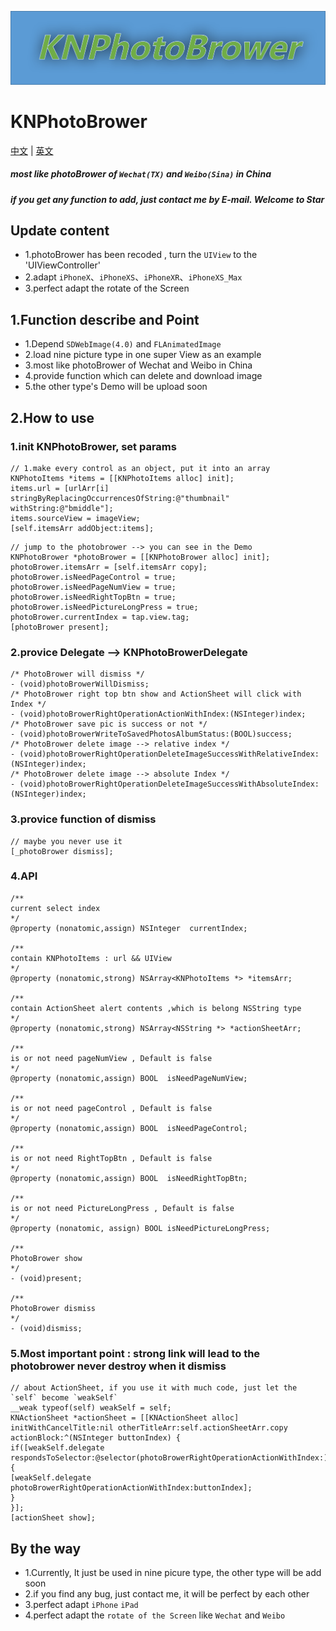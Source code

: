 ![image](https://raw.githubusercontent.com/LuKane/KNImageResource/master/PhotoBrower/KNPhotoBrower.png)
# KNPhotoBrower
[中文](http://example.com/) | [英文](http://example.com/)

##### most like photoBrower of `Wechat(TX)` and `Weibo(Sina)` in China
##### if you get any function to add, just contact me by E-mail. Welcome to Star 





## Update content
* 1.photoBrower has been recoded , turn the `UIView` to the 'UIViewController'
* 2.adapt `iPhoneX`、`iPhoneXS`、`iPhoneXR`、`iPhoneXS_Max`
* 3.perfect adapt the rotate of the Screen



## 1.Function describe and Point
* 1.Depend `SDWebImage(4.0)` and `FLAnimatedImage`
* 2.load nine picture type in one super View as an example
* 3.most like photoBrower of Wechat and Weibo in China
* 4.provide function which can delete and download image
* 5.the other type's Demo will be upload soon


## 2.How to use

### 1.init KNPhotoBrower, set params
```
// 1.make every control as an object, put it into an array
KNPhotoItems *items = [[KNPhotoItems alloc] init];
items.url = [urlArr[i] stringByReplacingOccurrencesOfString:@"thumbnail" withString:@"bmiddle"];
items.sourceView = imageView;
[self.itemsArr addObject:items];
```

```
// jump to the photobrower --> you can see in the Demo 
KNPhotoBrower *photoBrower = [[KNPhotoBrower alloc] init];
photoBrower.itemsArr = [self.itemsArr copy];
photoBrower.isNeedPageControl = true;
photoBrower.isNeedPageNumView = true;
photoBrower.isNeedRightTopBtn = true;
photoBrower.isNeedPictureLongPress = true;
photoBrower.currentIndex = tap.view.tag;
[photoBrower present];
```

### 2.provice Delegate --> KNPhotoBrowerDelegate
```
/* PhotoBrower will dismiss */
- (void)photoBrowerWillDismiss;
/* PhotoBrower right top btn show and ActionSheet will click with Index */
- (void)photoBrowerRightOperationActionWithIndex:(NSInteger)index;
/* PhotoBrower save pic is success or not */
- (void)photoBrowerWriteToSavedPhotosAlbumStatus:(BOOL)success;
/* PhotoBrower delete image --> relative index */
- (void)photoBrowerRightOperationDeleteImageSuccessWithRelativeIndex:(NSInteger)index;
/* PhotoBrower delete image --> absolute Index */
- (void)photoBrowerRightOperationDeleteImageSuccessWithAbsoluteIndex:(NSInteger)index;
```

### 3.provice function of dismiss
```
// maybe you never use it
[_photoBrower dismiss];
```

### 4.API
```
/**
current select index
*/
@property (nonatomic,assign) NSInteger  currentIndex;

/**
contain KNPhotoItems : url && UIView
*/
@property (nonatomic,strong) NSArray<KNPhotoItems *> *itemsArr;

/**
contain ActionSheet alert contents ,which is belong NSString type
*/
@property (nonatomic,strong) NSArray<NSString *> *actionSheetArr;

/**
is or not need pageNumView , Default is false
*/
@property (nonatomic,assign) BOOL  isNeedPageNumView;

/**
is or not need pageControl , Default is false
*/
@property (nonatomic,assign) BOOL  isNeedPageControl;

/**
is or not need RightTopBtn , Default is false
*/
@property (nonatomic,assign) BOOL  isNeedRightTopBtn;

/**
is or not need PictureLongPress , Default is false
*/
@property (nonatomic, assign) BOOL isNeedPictureLongPress;

/**
PhotoBrower show
*/
- (void)present;

/**
PhotoBrower dismiss
*/
- (void)dismiss;
```

### 5.Most important point : strong link will lead to the photobrower never destroy when it dismiss
```
// about ActionSheet, if you use it with much code, just let the `self` become `weakSelf` 
__weak typeof(self) weakSelf = self;
KNActionSheet *actionSheet = [[KNActionSheet alloc] initWithCancelTitle:nil otherTitleArr:self.actionSheetArr.copy actionBlock:^(NSInteger buttonIndex) {
if([weakSelf.delegate respondsToSelector:@selector(photoBrowerRightOperationActionWithIndex:)]){
[weakSelf.delegate photoBrowerRightOperationActionWithIndex:buttonIndex];
}
}];
[actionSheet show];

```

## By the way
* 1.Currently, It just be used in nine picure type, the other type will be add soon
* 2.if you find any bug, just contact me, it will be perfect by each other
* 3.perfect adapt `iPhone` `iPad`
* 4.perfect adapt the `rotate of the Screen` like `Wechat` and `Weibo`
